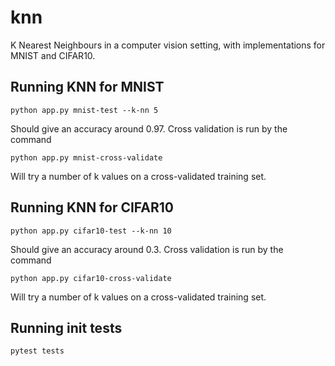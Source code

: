 # knn

K Nearest Neighbours in a computer vision setting, with implementations for MNIST and CIFAR10.

## Running KNN for MNIST
```
python app.py mnist-test --k-nn 5
```
Should give an accuracy around 0.97.
Cross validation is run by the command
```
python app.py mnist-cross-validate
```
Will try a number of k values on a cross-validated training set.

## Running KNN for CIFAR10
```
python app.py cifar10-test --k-nn 10
```
Should give an accuracy around 0.3.
Cross validation is run by the command
```
python app.py cifar10-cross-validate
```
Will try a number of k values on a cross-validated training set.

## Running init tests
```
pytest tests
```
